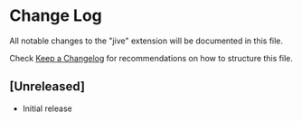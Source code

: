 # Change Log

All notable changes to the "jive" extension will be documented in this file.

Check [Keep a Changelog](http://keepachangelog.com/) for recommendations on how to structure this file.

## [Unreleased]

- Initial release